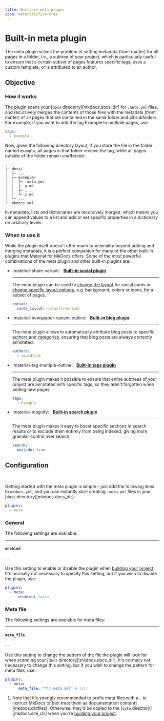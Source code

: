 ```yaml
---
title: Built-in meta plugin
icon: material/file-tree
---
```



# Built-in meta plugin

The meta plugin solves the problem of setting metadata (front matter) for all
pages in a folder, i.e., a subtree of your project, which is particularly useful
to ensure that a certain subset of pages features specific tags, uses a custom
template, or is attributed to an author.

## Objective

### How it works

The plugin scans your [`docs` directory][mkdocs.docs_dir] for `.meta.yml` files,
and recursively merges the contents of those files with the metadata (front
matter) of all pages that are contained in the same folder and all subfolders.
For example, if you want to add the tag <span class="md-tag">Example</span> to
multiple pages, use:

``` yaml title=".meta.yml"
tags:
  - Example
```

Now, given the following directory layout, if you store the file in the folder
named `example`, all pages in that folder receive the tag, while all pages
outside of the folder remain unaffected:

``` { .sh .no-copy hl_lines="4-8" }
.
├─ docs/
│  ├─ ...
│  ├─ example/
│  │  ├─ .meta.yml
│  │  ├─ a.md
│  │  ├─ ...
│  │  └─ z.md
│  └─ ...
└─ mkdocs.yml
```

In metadata, lists and dictionaries are recursively merged, which means you can
append values to a list and add or set specific properties in a dictionary on
arbitrary levels.

### When to use it

While the plugin itself doesn't offer much functionality beyond adding and
merging metadata, it is a perfect companion for many of the other built-in
plugins that Material for MkDocs offers. Some of the most powerful combinations
of the meta plugin and other built-in plugins are:

<div class="grid cards" markdown>

-   :material-share-variant: &nbsp; __[Built-in social plugin]__

    ---

    The meta plugin can be used to [change the layout] for social cards or
    [change specific layout options], e.g. background, colors or icons, for a
    subset of pages.

    ``` yaml title=".meta.yml"
    social:
      cards_layout: default/variant
    ```

-   :material-newspaper-variant-outline: &nbsp; __[Built-in blog plugin]__

    ---

    The meta plugin allows to automatically attribute blog posts to specific
    [authors] and [categories], ensuring that blog posts are always correctly
    annotated.

    ``` yaml title=".meta.yml"
    authors:
      - squidfunk
    ```

-   :material-tag-multiple-outline: &nbsp; __[Built-in tags plugin]__

    ---

    The meta plugin makes it possible to ensure that entire subtrees of your
    project are annotated with specific tags, so they aren't forgotten when
    adding new pages.

    ``` yaml title=".meta.yml"
    tags:
      - Example
    ```

-   :material-magnify: &nbsp; __[Built-in search plugin]__

    ---

    The meta plugin makes it easy to boost specific sections in search results
    or to exclude them entirely from being indexed, giving more granular control
    over search.

    ``` yaml title=".meta.yml"
    search:
      exclude: true
    ```

</div>

  [Built-in social plugin]: social.md
  [change the layout]: ../setup/setting-up-social-cards.md#changing-the-layout
  [change specific layout options]: ../setup/setting-up-social-cards.md#parametrizing-the-layout

  [Built-in blog plugin]: blog.md
  [authors]: ../setup/setting-up-a-blog.md#adding-authors
  [categories]: ../setup/setting-up-a-blog.md#adding-categories

  [Built-in tags plugin]: tags.md
  [Built-in search plugin]: search.md

## Configuration

<!-- md:sponsors --> ·
<!-- md:version insiders-4.21.0 --> ·
<!-- md:flag plugin [meta] (built-in) -->

Getting started with the meta plugin is simple – just add the following
lines to `mkdocs.yml`, and you can instantly start creating `.meta.yml` files
in your [`docs` directory][mkdocs.docs_dir]:

``` yaml
plugins:
  - meta
```

  [meta]: meta.md

### General

The following settings are available:

---

#### `enabled`

<!-- md:sponsors --> ·
<!-- md:version insiders-4.38.0 --> ·
<!-- md:default `true` -->

Use this setting to enable or disable the plugin when [building your project].
It's normally not necessary to specify this setting, but if you wish to disable
the plugin, use:

``` yaml
plugins:
  - meta:
      enabled: false
```

  [building your project]: ../creating-your-site.md#building-your-site

### Meta file

The following settings are available for meta files:

---

#### `meta_file`

<!-- md:sponsors --> ·
<!-- md:version insiders-4.21.0 --> ·
<!-- md:default `**/.meta.yml` -->

Use this setting to change the pattern of the file the plugin will look for when
scanning your [`docs` directory][mkdocs.docs_dir]. It's normally not necessary
to change this setting, but if you wish to change the pattern for meta files,
use:

``` yaml
plugins:
  - meta:
      meta_file: "**/.meta.yml" # (1)!
```

1.  Note that it's strongly recommended to prefix meta files with a `.` to
    instruct MkDocs to [not treat them as documentation content][mkdocs.dotfiles].
    Otherwise, they'd be copied to the [`site` directory][mkdocs.site_dir] when
    you're [building your project].
